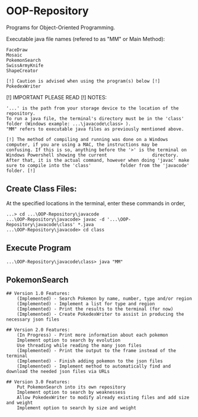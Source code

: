 # OOP-Repository

Programs for Object-Oriented Programming.

Executable java file names (refered to as "MM" or Main Method):

	FaceDraw
	Mosaic
	PokemonSearch
	SwissArmyKnife
	ShapeCreator

	[!] Caution is advised when using the program(s) below [!]
	PokedexWriter


[!] IMPORTANT PLEASE READ [!] NOTES: 

	'...' is the path from your storage device to the location of the repository.
	To run a java file, the terminal's directory must be in the 'class' folder (Windows example: ...\javacode\class> ).
	"MM" refers to executable java files as previously mentioned above.

	[!] The method of compiling and running was done on a Windows computer, if you are using a MAC, the instructions may be 		confusing. If this is so, anything before the '>' is the terminal on Windows Powershell showing the current 				directory. After that, it is the actual command, however when doing 'javac' make sure to compile into the 'class' 			folder from the 'javacode' folder. [!]


## Create Class Files:
At the specified locations in the terminal, enter these commands in order,

	...> cd ...\OOP-Repository\javacode
	...\OOP-Repository\javacode> javac -d '...\OOP-Repository\javacode\class' *.java
	...\OOP-Repository\javacode> cd class

## Execute Program

	...\OOP-Repository\javacode\class> java "MM"

## PokemonSearch
	## Version 1.0 Features:
		(Implemented) - Search Pokemon by name, number, type and/or region
		(Implemented) - Implement a list for type and region
		(Implemented) - Print the results to the terminal (for now)
		(Implemented) - Create PokedexWriter to assist in producing the necessary json files

	## Version 2.0 Features:
		(In Progress) - Print more information about each pokemon
		Implement option to search by evolution
		Use threading while reading the many json files
		(Implemented) - Print the output to the frame instead of the terminal
		(Implemented) - Finish adding pokemon to the json files
		(Implemented) - Implement method to automatically find and download the needed json files via URLs

	## Version 3.0 Features:
		Put PokemonSearch into its own repository
		Implement option to search by weaknessess
		Allow PokedexWriter to modify already existing files and add size and weight
		Implement option to search by size and weight
